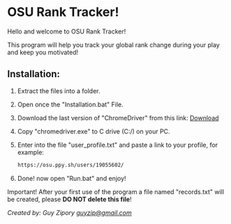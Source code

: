 # OSU Rank Tracker!
Hello and welcome to OSU Rank Tracker!

This program will help you track your global rank change during your play and keep you motivated!

## Installation:

1) Extract the files into a folder.

2) Open once the "Installation.bat" File.

3) Download the last version of "ChromeDriver" from this link: [Download](https://chromedriver.chromium.org/)

4) Copy "chromedriver.exe" to C drive (C:/) on your PC.

5) Enter into the file "user_profile.txt" and paste a link to your profile, for example:
   ```txt
   https://osu.ppy.sh/users/19055602/
   ```

6) Done! now open "Run.bat" and enjoy!


Important!
After your first use of the program a file named "records.txt" will be created, please **DO NOT delete this file**!

*Created by:
Guy Zipory
guyzip@gmail.com*